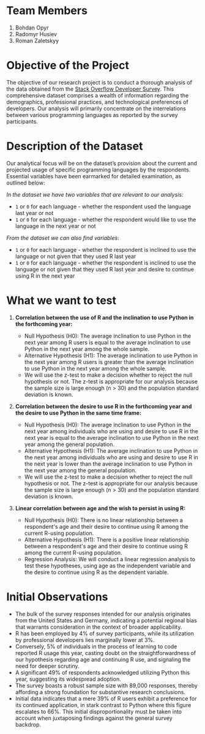 # Team Members

1. Bohdan Opyr
2. Radomyr Husiev
3. Roman Zaletskyy

# Objective of the Project

The objective of our research project is to conduct a thorough analysis of the data obtained from the [Stack Overflow Developer Survey](https://insights.stackoverflow.com/survey). This comprehensive dataset comprises a wealth of information regarding the demographics, professional practices, and technological preferences of developers. Our analysis will primarily concentrate on the interrelations between various programming languages as reported by the survey participants.

# Description of the Dataset

Our analytical focus will be on the dataset’s provision about the current and projected usage of specific programming languages by the respondents. Essential variables have been earmarked for detailed examination, as outlined below:


*In the dataset we have two variables that are relevant to our analysis:*

- `1` or `0` for each language - whether the respondent used the language last year or not
- `1` or `0` for each language - whether the respondent would like to use the language in the next year or not

*From the dataset we can also find variables*:

- `1` or `0` for each language - whether the respondent is inclined to use the language or not given that they used R last year
- `1` or `0` for each language - whether the respondent is inclined to use the language or not given that they used R last year and desire to continue using R in the next year

# What we want to test

1. **Correlation between the use of R and the inclination to use Python in the forthcoming year:**
    - Null Hypothesis (H0): The average inclination to use Python in the next year among R users is equal to the average inclination to use Python in the next year among the whole sample.
    - Alternative Hypothesis (H1): The average inclination to use Python in the next year among R users is greater than the average inclination to use Python in the next year among the whole sample.
    - We will use the z-test to make a decision whether to reject the null hypothesis or not. The z-test is appropriate for our analysis because the sample size is large enough (n > 30) and the population standard deviation is known.

2. **Correlation between the desire to use R in the forthcoming year and the desire to use Python in the same time frame:**
    - Null Hypothesis (H0): The average inclination to use Python in the next year among individuals who are using and desire to use R in the next year is equal to the average inclination to use Python in the next year among the general population.
    - Alternative Hypothesis (H1): The average inclination to use Python in the next year among individuals who are using and desire to use R in the next year is lower than the average inclination to use Python in the next year among the general population.
    - We will use the z-test to make a decision whether to reject the null hypothesis or not. The z-test is appropriate for our analysis because the sample size is large enough (n > 30) and the population standard deviation is known.

3. **Linear correlation between age and the wish to persist in using R:**
    - Null Hypothesis (H0): There is no linear relationship between a respondent's age and their desire to continue using R among the current R-using population.
    - Alternative Hypothesis (H1): There is a positive linear relationship between a respondent's age and their desire to continue using R among the current R-using population.
    - Regression Analysis: We will conduct a linear regression analysis to test these hypotheses, using age as the independent variable and the desire to continue using R as the dependent variable.

# Initial Observations

- The bulk of the survey responses intended for our analysis originates from the United States and Germany, indicating a potential regional bias that warrants consideration in the context of broader applicability.
- R has been employed by 4% of survey participants, while its utilization by professional developers lies marginally lower at 3%.
- Conversely, 5% of individuals in the process of learning to code reported R usage this year, casting doubt on the straightforwardness of our hypothesis regarding age and continuing R use, and signaling the need for deeper scrutiny.
- A significant 49% of respondents acknowledged utilizing Python this year, suggesting its widespread adoption.
- The survey boasts a robust sample size with 89,000 responses, thereby affording a strong foundation for substantive research conclusions.
- Initial data indicates that a mere 39% of R users exhibit a preference for its continued application, in stark contrast to Python where this figure escalates to 66%. This initial disproportionality must be taken into account when juxtaposing findings against the general survey backdrop.
